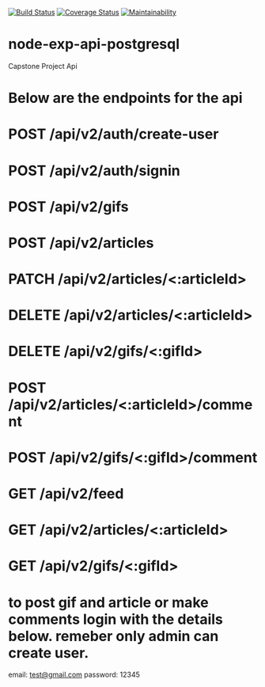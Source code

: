 [![Build Status](https://travis-ci.com/Obinnajude/node_exp_api_postgresql.svg?branch=master)](https://travis-ci.com/Obinnajude/node_exp_api_postgresql)
[![Coverage Status](https://coveralls.io/repos/github/Obinnajude/node_exp_api_postgresql/badge.svg?branch=master)](https://coveralls.io/github/Obinnajude/node_exp_api_postgresql?branch=master)
[![Maintainability](https://api.codeclimate.com/v1/badges/75368104072f7266cdd9/maintainability)](https://codeclimate.com/github/Obinnajude/node_exp_api_postgresql/maintainability)


# node-exp-api-postgresql
Capstone Project Api 


# Below are the endpoints for the api

# POST /api/v2/auth/create-user
# POST /api/v2/auth/signin
# POST /api/v2/gifs
# POST /api/v2/articles
# PATCH /api/v2/articles/<:articleId>
# DELETE /api/v2/articles/<:articleId>
# DELETE /api/v2/gifs/<:gifId>
# POST /api/v2/articles/<:articleId>/comment
# POST /api/v2/gifs/<:gifId>/comment
# GET /api/v2/feed
# GET /api/v2/articles/<:articleId>
# GET /api/v2/gifs/<:gifId>

# to post gif and article or make comments login with the details below. remeber only admin can create user.
email: test@gmail.com
password: 12345



